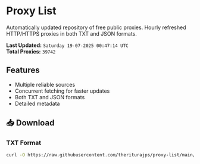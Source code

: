 # Proxy List

Automatically updated repository of free public proxies. Hourly refreshed HTTP/HTTPS proxies in both TXT and JSON formats.

**Last Updated:** `Saturday 19-07-2025 00:47:14 UTC`  
**Total Proxies:** `39742`

## Features
- Multiple reliable sources
- Concurrent fetching for faster updates
- Both TXT and JSON formats
- Detailed metadata

## 📥 Download

### TXT Format
```bash
curl -O https://raw.githubusercontent.com/theriturajps/proxy-list/main/proxies.txt